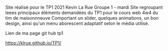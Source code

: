Site réalisé pour le TP1 2021
Kevin La Rue
Groupe 1 - mardi
Site regroupant leees principaux éléments demandées du TP1 pour le cours web 4w4 du tim de maisonnneuve
Comportant un slider, quelques animations, un bon design, ainsi qu'un menu aborescent adaptatif selon le média utilisé.


Lien de ma page git hub tp1

https://klrue.github.io/TP1/